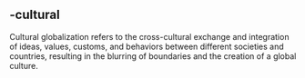 ## -cultural
Cultural globalization refers to the cross-cultural exchange and integration of ideas, values, customs, and behaviors between different societies and countries, resulting in the blurring of boundaries and the creation of a global culture.

